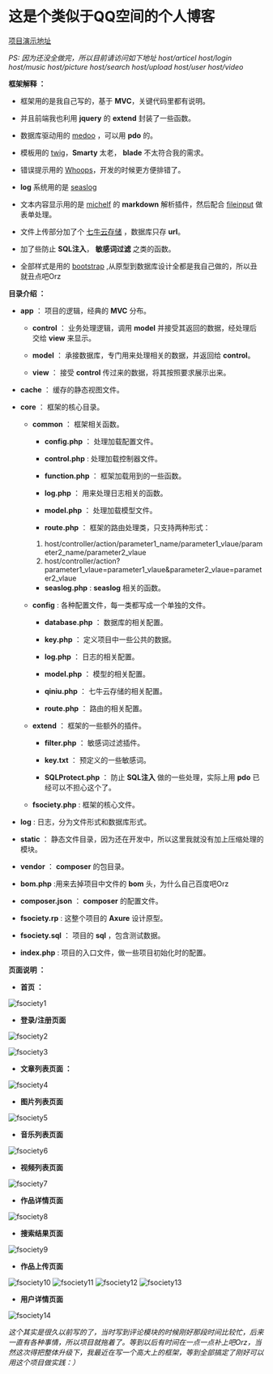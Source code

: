 # 这是个类似于QQ空间的个人博客

[项目演示地址](https://bg.fsociety.cn) 

*PS: 因为还没全做完，所以目前请访问如下地址 host/articel host/login host/music host/picture host/search host/upload host/user host/video*

**框架解释 ：**

- 框架用的是我自己写的，基于 **MVC**，关键代码里都有说明。

- 并且前端我也利用 **jquery** 的 **extend** 封装了一些函数。

- 数据库驱动用的 [medoo](http://medoo.lvtao.net/) ，可以用 **pdo** 的。

- 模板用的 [twig](https://twig.symfony.com/)，**Smarty** 太老， **blade** 不太符合我的需求。

- 错误提示用的 [Whoops](http://filp.github.io/whoops/)，开发的时候更方便排错了。

- **log** 系统用的是 [seaslog](http://pecl.php.net/package/SeasLog)

- 文本内容显示用的是 [michelf](https://michelf.ca/projects/php-markdown/) 的 **markdown** 解析插件，然后配合 [fileinput](http://plugins.krajee.com/) 做表单处理。

- 文件上传部分加了个 [七牛云存储](https://www.qiniu.com/) ，数据库只存 **url**。

- 加了些防止 **SQL注入**， **敏感词过滤** 之类的函数。

- 全部样式是用的 [bootstrap](http://v3.bootcss.com/) ,从原型到数据库设计全都是我自己做的，所以丑就丑点吧Orz

**目录介绍 ：**

- **app** ： 项目的逻辑，经典的 **MVC** 分布。

	- **control** ： 业务处理逻辑，调用 **model** 并接受其返回的数据，经处理后交给 **view** 来显示。

	- **model** ： 承接数据库，专门用来处理相关的数据，并返回给 **control**。

	- **view** ： 接受 **control** 传过来的数据，将其按照要求展示出来。

- **cache** ： 缓存的静态视图文件。

- **core** ： 框架的核心目录。

	- **common** ： 框架相关函数。

		- **config.php** ： 处理加载配置文件。

		- **control.php** : 处理加载控制器文件。

		- **function.php** ： 框架加载用到的一些函数。

		- **log.php** ： 用来处理日志相关的函数。

		- **model.php** ： 处理加载模型文件。

		- **route.php** ： 框架的路由处理类，只支持两种形式：
		1. host/controller/action/parameter1_name/parameter1_vlaue/parameter2_name/parameter2_vlaue 
		2. host/controller/action?parameter1_vlaue=parameter1_vlaue&parameter2_vlaue=parameter2_vlaue

		- **seaslog.php** : **seaslog** 相关的函数。

	- **config** : 各种配置文件，每一类都写成一个单独的文件。

		- **database.php** ： 数据库的相关配置。

		- **key.php** ： 定义项目中一些公共的数据。

		- **log.php** ： 日志的相关配置。

		- **model.php** ： 模型的相关配置。

		- **qiniu.php** ： 七牛云存储的相关配置。

		- **route.php** ： 路由的相关配置。

	- **extend** ： 框架的一些额外的插件。

		- **filter.php** ： 敏感词过滤插件。

		- **key.txt** ： 预定义的一些敏感词。

		- **SQLProtect.php** ： 防止 **SQL注入** 做的一些处理，实际上用 **pdo** 已经可以不担心这个了。

	- **fsociety.php** : 框架的核心文件。

- **log** : 日志，分为文件形式和数据库形式。

- **static** ： 静态文件目录，因为还在开发中，所以这里我就没有加上压缩处理的模块。

- **vendor** ： **composer** 的包目录。

- **bom.php** :用来去掉项目中文件的 **bom** 头，为什么自己百度吧Orz

- **composer.json** ： **composer** 的配置文件。

- **fsociety.rp** : 这整个项目的 **Axure** 设计原型。

- **fsociety.sql** ： 项目的 **sql** ，包含测试数据。

- **index.php** : 项目的入口文件，做一些项目初始化时的配置。

**页面说明 ：**

- **首页 ：**

![fsociety1](http://oj6n9nf7i.bkt.clouddn.com/image/test/fsociety1.jpg)

- **登录/注册页面**

![fsociety2](http://oj6n9nf7i.bkt.clouddn.com/image/test/fsociety2.jpg)

![fsociety3](http://oj6n9nf7i.bkt.clouddn.com/image/test/fsociety3.jpg)

- **文章列表页面 ：**

![fsociety4](http://oj6n9nf7i.bkt.clouddn.com/image/test/fsociety4.jpg)

- **图片列表页面**

![fsociety5](http://oj6n9nf7i.bkt.clouddn.com/image/test/fsociety5.jpg)

- **音乐列表页面**

![fsociety6](http://oj6n9nf7i.bkt.clouddn.com/image/test/fsociety6.jpg)

- **视频列表页面**

![fsociety7](http://oj6n9nf7i.bkt.clouddn.com/image/test/fsociety7.jpg)

- **作品详情页面**

![fsociety8](http://oj6n9nf7i.bkt.clouddn.com/image/test/fsociety8.jpg)

- **搜索结果页面**

![fsociety9](http://oj6n9nf7i.bkt.clouddn.com/image/test/fsociety9.jpg)

- **作品上传页面**

![fsociety10](http://oj6n9nf7i.bkt.clouddn.com/image/test/fsociety10.jpg)
![fsociety11](http://oj6n9nf7i.bkt.clouddn.com/image/test/fsociety11.jpg)
![fsociety12](http://oj6n9nf7i.bkt.clouddn.com/image/test/fsociety12.jpg)
![fsociety13](http://oj6n9nf7i.bkt.clouddn.com/image/test/fsociety13.jpg)

- **用户详情页面**

![fsociety14](http://oj6n9nf7i.bkt.clouddn.com/image/test/fsociety14.jpg)

*这个其实是很久以前写的了，当时写到评论模块的时候刚好那段时间比较忙，后来一直有各种事情，所以项目就拖着了。等到以后有时间在一点一点补上吧Orz，当然这次得把整体升级下，我最近在写一个高大上的框架，等到全部搞定了刚好可以用这个项目做实践：）*